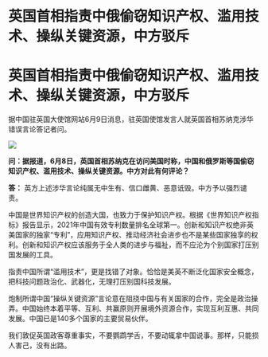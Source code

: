 # 英国首相指责中俄偷窃知识产权、滥用技术、操纵关键资源，中方驳斥

# 英国首相指责中俄偷窃知识产权、滥用技术、操纵关键资源，中方驳斥

据中国驻英国大使馆网站6月9日消息，驻英国使馆发言人就英国首相苏纳克涉华错误言论答记者问。

![](https://inews.gtimg.com/newsapp_bt/0/15804917606/1000)

**问：据报道，6月8日，英国首相苏纳克在访问美国时称，中国和俄罗斯等国偷窃知识产权、滥用技术、操纵关键资源。中方对此有何评论？**

**答：** 英方上述涉华言论纯属无中生有、信口雌黄、恶意诋毁。中方予以强烈谴责。

中国是世界知识产权的创造大国，也致力于保护知识产权。根据《世界知识产权指标》报告显示，2021年中国有效专利数量排名全球第一。创新和知识产权绝非英美国家的独家“专利”，应用知识产权、推动经济社会进步也不是某些国家独享的权利。创新和知识产权应该服务于全人类的进步与福祉，而不应沦为个别国家打压别国发展的工具。

指责中国所谓“滥用技术”，更是找错了对象。恰恰是美英不断泛化国家安全概念，把科技问题政治化、武器化，无理打压别国科技发展。

炮制所谓中国“操纵关键资源”言论意在阻挠中国与有关国家的合作，完全是政治操弄。中国始终本着平等、互利、共赢原则开展境外资源合作，实现互利互惠、共同发展。中国已是140多个国家的主要贸易伙伴。

我们敦促英国政客尊重事实，不要鹦鹉学舌，不要动辄拿中国说事。那样，只能损人害己，没有出路。

